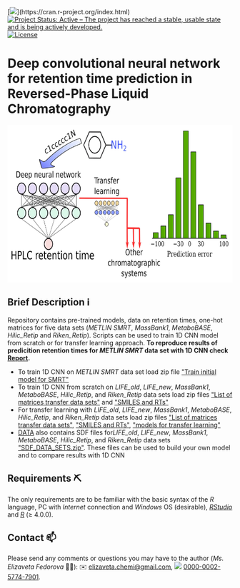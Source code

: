 <!-- badges: starts -->
[![](https://img.shields.io/badge/R-%23276DC3.svg?style=flat-square&logo=r&logoColor=white?)](https://cran.r-project.org/index.html)
[![Project Status: Active – The project has reached a stable, usable state and is being actively developed.](https://www.repostatus.org/badges/latest/active.svg)](https://www.repostatus.org/#active)
[![License](https://img.shields.io/badge/license-MIT-ff69b4.svg?style=flat-square&maxAge=2678400)](https://choosealicense.com/licenses/mit/)
<!-- badges: end -->

# Deep convolutional neural network for retention time prediction in Reversed-Phase Liquid Chromatography
<img src="graphical abstract.png" align="center" height="354" width="680"/>

## Brief Description :information_source:
Repository contains pre-trained models, data on retention times, one-hot matrices for five data sets (*METLIN SMRT*, *MassBank1*, *MetaboBASE*, *Hilic_Retip* and *Riken_Retip*).
Scripts can be used to train 1D CNN model from scratch or for transfer learning approach.
**To reproduce results of predicition retention times for *METLIN SMRT* data set with 1D CNN check [Report](https://github.com/Elizachem/SMRT_transfer/tree/main/Report).**

* To train 1D CNN on *METLIN SMRT* data set load zip file ["Train initial model for SMRT"](https://github.com/Elizachem/SMRT_transfer/blob/main/DATA/Train%20initial%20model%20for%20SMRT.zip)
* To train 1D CNN from scratch on *LIFE_old*, *LIFE_new*, *MassBank1*, *MetaboBASE*, *Hilic_Retip*, and *Riken_Retip* data sets load zip files ["List of matrices transfer data sets"](https://github.com/Elizachem/SMRT_transfer/blob/main/DATA/List%20of%20matrices%20transfer%20data%20sets.zip) and ["SMILES and RTs"](https://github.com/Elizachem/SMRT_transfer/blob/main/DATA/SMILES%20and%20RTs.zip)
* For transfer learning with *LIFE_old*, *LIFE_new*, *MassBank1*, *MetaboBASE*, *Hilic_Retip*, and *Riken_Retip* data sets load zip files ["List of matrices transfer data sets"](https://github.com/Elizachem/SMRT_transfer/blob/main/DATA/List%20of%20matrices%20transfer%20data%20sets.zip), ["SMILES and RTs"](https://github.com/Elizachem/SMRT_transfer/blob/main/DATA/SMILES%20and%20RTs.zip), ["models for transfer learning"](https://github.com/Elizachem/SMRT_transfer/blob/main/DATA/models%20for%20transfer%20learning.zip) 
* [DATA](https://github.com/Elizachem/SMRT_transfer/tree/main/DATA) also contains SDF files for*LIFE_old*, *LIFE_new*, *MassBank1*, *MetaboBASE*, *Hilic_Retip*, and *Riken_Retip* data sets ["SDF_DATA_SETS.zip"](https://github.com/Elizachem/SMRT_transfer/blob/main/DATA/SDF_DATA_SETS.zip). These files can be used to build your own model and to compare results with 1D CNN

## Requirements :pick:
The only requirements are to be familiar with the basic syntax of the *R* language, PC with *Internet* connection and *Windows* OS (desirable), [*RStudio*](https://www.rstudio.com/products/rstudio/download/) and [*R*](https://cloud.r-project.org/) (≥ 4.0.0).

## Contact :mailbox:
Please send any comments or questions you may have to the author (*Ms. Elizaveta Fedorova* :woman_scientist:): :envelope: elizaveta.chemi@gmail.com, <img src="https://info.orcid.org/wp-content/uploads/2019/11/orcid_16x16.png"> [0000-0002-5774-7901](https://orcid.org/0000-0002-5774-7901).
